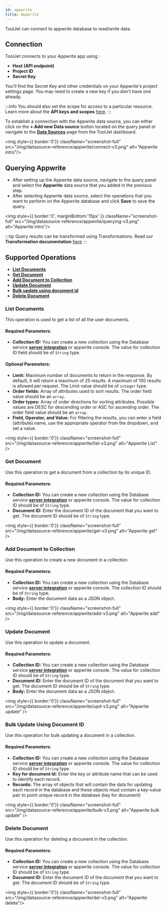```yaml
---
id: appwrite
title: Appwrite 
---
```


ToolJet can connect to appwrite database to read/write data.

## Connection 

ToolJet connects to your Appwrite app using :
- **Host (API endpoint)**
- **Project ID**
- **Secret Key**

You'll find the Secret Key and other credentials on your Appwrite's project settings page. You may need to create a new key if you don't have one already.

:::info
You should also set the scope for access to a particular resource. Learn more about the **API keys and scopes** [here](https://appwrite.io/docs/keys).
:::

To establish a connection with the Appwrite data source, you can either click on the **+ Add new Data source** button located on the query panel or navigate to the **[Data Sources](https://docs.tooljet.com/docs/data-sources/overview)** page from the ToolJet dashboard.

<div style={{textAlign: 'center'}}>

<img style={{ border:'0'}} className="screenshot-full" src="/img/datasource-reference/appwrite/connect-v3.png" alt="Appwrite intro"/>

</div>

<div style={{paddingTop:'24px'}}>

## Querying Appwrite 

- After setting up the Appwrite data source, navigate to the query panel and  select the **Appwrite** data source that you added in the previous step.
- After selecting Appwrite data source, select the operations that you want to perform on the Appwrite database and click **Save** to save the query.

<div style={{textAlign: 'center'}}>

<img style={{ border:'0', marginBottom:'15px' }} className="screenshot-full" src="/img/datasource-reference/appwrite/querying-v3.png" alt="Appwrite intro"/>

</div> 

:::tip
Query results can be transformed using Transformations. Read our **Transformation documentation** [here](/docs/tutorial/transformations)
:::

</div>

<div style={{paddingTop:'24px'}}>

## Supported Operations

-  **[List Documents](#list-documents)**
-  **[Get Document](#get-document)**
-  **[Add Document to Collection](#add-document-to-collection)**
-  **[Update Document](#update-document)** 
-  **[Bulk update using document id](#bulk-update-using-document-id)**
-  **[Delete Document](#delete-document)**

</div>

### List Documents

This operation is used to get a list of all the user documents.

#### Required Parameters:

- **Collection ID:** You can create a new collection using the Database service **[server integration](https://appwrite.io/docs/server/database#createCollection)** or appwrite console. The value for collection ID field should be of `String` type. 

#### Optional Parameters: 

- **Limit:** Maximum number of documents to return in the response. By default, it will return a maximum of 25 results. A maximum of 100 results is allowed per request. The Limit value should be of `integer` type.
- **Order fields:** Array of attributes used to sort results. The order field value should be an `array`.
- **Order types:** Array of order directions for sorting attributes. Possible values are DESC for descending order or ASC for ascending order. The order field value should be an `array`.
- **Field, Operator, and Value:** For filtering the results, you can enter a field (attribute) name, use the appropriate operator from the dropdown, and set a value.

<div style={{textAlign: 'center'}}>

<img style={{ border:'0'}} className="screenshot-full" src="/img/datasource-reference/appwrite/list-v3.png" alt="Appwrite List" />

</div>

### Get Document

Use this operation to get a document from a collection by its unique ID. 

#### Required Parameters:

- **Collection ID:** You can create a new collection using the Database service **[server integration](https://appwrite.io/docs/server/database#createCollection)** or appwrite console. The value for collection ID should be of `String` type. 
- **Document ID:** Enter the document ID of the document that you want to get. The document ID should be of `String` type. 

<div style={{textAlign: 'center'}}>

<img style={{ border:'0'}} className="screenshot-full" src="/img/datasource-reference/appwrite/get-v3.png" alt="Appwrite get" />

</div>

### Add Document to Collection

Use this operation to create a new document in a collection.

#### Required Parameters:

- **Collection ID:** You can create a new collection using the Database service **[server integration](https://appwrite.io/docs/server/database#createCollection)** or appwrite console. The collection ID should be of `String` type. 
- **Body:** Enter the document data as a JSON object.

<div style={{textAlign: 'center'}}>

<img style={{ border:'0'}} className="screenshot-full" src="/img/datasource-reference/appwrite/add-v3.png" alt="Appwrite add" />

</div>

### Update Document

Use this operation to update a document.

#### Required Parameters:

- **Collection ID:** You can create a new collection using the Database service **[server integration](https://appwrite.io/docs/server/database#createCollection)** or appwrite console. The value for collection ID should be of `String` type. 
- **Document ID:** Enter the document ID of the document that you want to get. The document ID should be of `String` type. 
- **Body:** Enter the document data as a JSON object.

<div style={{textAlign: 'center'}}>

<img style={{ border:'0'}} className="screenshot-full" src="/img/datasource-reference/appwrite/upd-v3.png" alt="Appwrite update" />

</div>

### Bulk Update Using Document ID

Use this operation for bulk updating a document in a collection.

#### Required Parameters:

- **Collection ID:** You can create a new collection using the Database service **[server integration](https://appwrite.io/docs/server/database#createCollection)** or appwrite console. The value for collection ID should be of `String` type. 
- **Key for document Id:**  Enter the key or attribute name that can be used to identify each record.
- **Records:** The array of objects that will contain the data for updating each record in the database and these objects must contain a key-value pair to point unique record in the database (key for document)

<div style={{textAlign: 'center'}}>

<img style={{ border:'0'}} className="screenshot-full" src="/img/datasource-reference/appwrite/bulk-v3.png" alt="Appwrite bulk update" />

</div>

### Delete Document

Use this operation for deleting a document in the collection.

#### Required Parameters:

- **Collection ID:** You can create a new collection using the Database service **[server integration](https://appwrite.io/docs/server/database#createCollection)** or appwrite console. The value for collection ID should be of `String` type. 
- **Document ID:** Enter the document ID of the document that you want to get. The document ID should be of `String` type. 

<div style={{textAlign: 'center'}}>

<img style={{ border:'0'}} className="screenshot-full" src="/img/datasource-reference/appwrite/del-v3.png" alt="Appwrite delete"/>

</div>